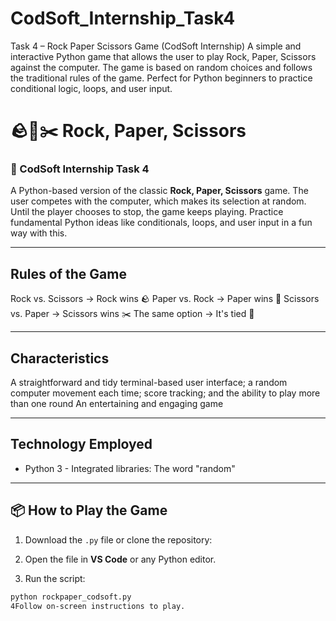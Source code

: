 # CodSoft_Internship_Task4
Task 4 – Rock Paper Scissors Game (CodSoft Internship) A simple and interactive Python game that allows the user to play Rock, Paper, Scissors against the computer. The game is based on random choices and follows the traditional rules of the game. Perfect for Python beginners to practice conditional logic, loops, and user input.

# 🪨📄✂️ Rock, Paper, Scissors

### 🎯 CodSoft Internship Task 4


A Python-based version of the classic **Rock, Paper, Scissors** game. The user competes with the computer, which makes its selection at random. Until the player chooses to stop, the game keeps playing. Practice fundamental Python ideas like conditionals, loops, and user input in a fun way with this.

---

## Rules of the Game

Rock vs. Scissors → Rock wins 🪨 Paper vs. Rock → Paper wins 📄 Scissors vs. Paper → Scissors wins ✂️ The same option → It's tied 🤝

---

## Characteristics

A straightforward and tidy terminal-based user interface; a random computer movement each time; score tracking; and the ability to play more than one round
An entertaining and engaging game

---

## Technology Employed

- Python 3 - Integrated libraries:
  The word "random"

---

## 📦 How to Play the Game

1. Download the `.py` file or clone the repository:
2. Open the file in **VS Code** or any Python editor.

3. Run the script:
```bash
python rockpaper_codsoft.py
4Follow on-screen instructions to play.
